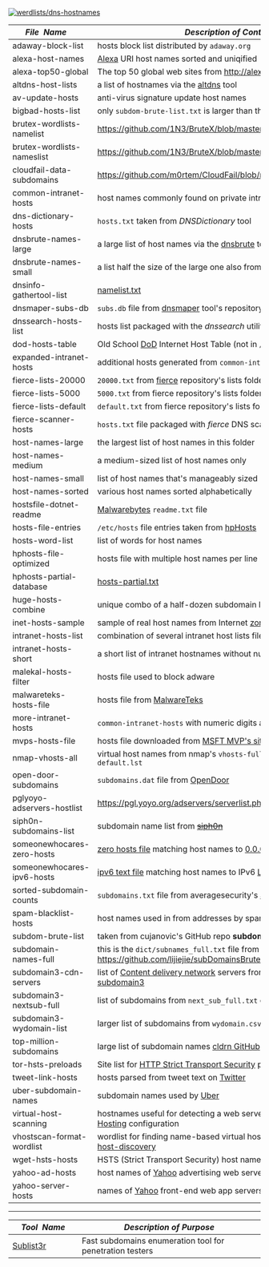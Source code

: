 [![werdlists/dns-hostnames](https://img.shields.io/badge/werdlists-dns_hostnames-purple.svg?logo=github&style=popout&longCache=true)](# "werdlists/dns-hostnames")

|&nbsp;&nbsp;&nbsp;&nbsp;&nbsp;&nbsp;**_File&nbsp;&nbsp;Name_**&nbsp;&nbsp;&nbsp;&nbsp;&nbsp;&nbsp;| **_Description of Contents_**
|:---------------------------|----------------------------------------------------------------------------------------------------------------------------------------------------------------------------------
| adaway-block-list          | hosts block list distributed by `adaway.org`  
| alexa-host-names           | [Alexa](https://www.alexa.com/) URI host names sorted and uniqified  
| alexa-top50-global         | The top 50 global web sites from <http://alexa.com/topsites>  
| altdns-host-lists          | a list of hostnames via the [altdns](https://github.com/infosec-au/altdns "Subdomain discovery through alterations and permutations") tool  
| av-update-hosts            | anti-virus signature update host names  
| bigbad-hosts-list          | only `subdom-brute-list.txt` is larger than this file  
| brutex-wordlists-namelist  | <https://github.com/1N3/BruteX/blob/master/wordlists/namelist.txt>  
| brutex-wordlists-nameslist | <https://github.com/1N3/BruteX/blob/master/wordlists/nameslist.txt>  
| cloudfail-data-subdomains  | <https://github.com/m0rtem/CloudFail/blob/master/data/subdomains.txt>
| common-intranet-hosts      | host names commonly found on private intranets  
| dns-dictionary-hosts       | `hosts.txt` taken from *DNSDictionary* tool  
| dnsbrute-names-large       | a large list of host names via the [dnsbrute](https://github.com/d4rkcat/dnsbrute "Multi-threaded DNS bruteforcing") tool  
| dnsbrute-names-small       | a list half the size of the large one also from `dnsbrute`  
| dnsinfo-gathertool-list    | [namelist.txt](https://raw.githubusercontent.com/crimefire/dns-information-gathering-tool/master/DNS%20Tool%20source%202/namelist.txt "namelist.txt")  
| dnsmaper-subs-db           | `subs.db` file from [dnsmaper](https://github.com/le4f/dnsmaper) tool's repository on GitHub
| dnssearch-hosts-list       | hosts list packaged with the *dnssearch* utility  
| dod-hosts-table            | Old School [DoD](https://www.defense.gov/ "U.S. Department of Defense") Internet Host Table (not in `/etc/hosts` format)  
| expanded-intranet-hosts    | additional hosts generated from `common-intranet-hosts`  
| fierce-lists-20000         | `20000.txt` from [fierce](https://github.com/mschwager/fierce "Fierce is a `DNS` reconnaissance tool for locating non-contiguous IP space.") repository's lists folder  
| fierce-lists-5000          | `5000.txt` from fierce repository's lists folder  
| fierce-lists-default       | `default.txt` from fierce repository's lists folder  
| fierce-scanner-hosts       | `hosts.txt` file packaged with *fierce* DNS scanner  
| host-names-large           | the largest list of host names in this folder  
| host-names-medium          | a medium-sized list of host names only  
| host-names-small           | list of host names that's manageably sized  
| host-names-sorted          | various host names sorted alphabetically  
| hostsfile-dotnet-readme    | [Malwarebytes](http://hosts-file.net) `readme.txt` file  
| hosts-file-entries         | `/etc/hosts` file entries taken from [hpHosts](http://hosts-file.net)  
| hosts-word-list            | list of words for host names  
| hphosts-file-optimized     | hosts file with multiple host names per line  
| hphosts-partial-database   | [hosts-partial.txt](https://hosts-file.net/hphosts-partial.txt)  
| huge-hosts-combine         | unique combo of a half-dozen subdomain lists in this folder  
| inet-hosts-sample          | sample of real host names from Internet [zone files](https://wikipedia.org/wiki/Zone_file)  
| intranet-hosts-list        | combination of several intranet host lists files  
| intranet-hosts-short       | a short list of intranet hostnames without numbers appended  
| malekal-hosts-filter       | hosts file used to block adware  
| malwareteks-hosts-file     | hosts file from [MalwareTeks](http://malwareteks.com)  
| more-intranet-hosts        | `common-intranet-hosts` with numeric digits appended  
| mvps-hosts-file            | hosts file downloaded from [MSFT MVP's site](http://mvps.org)  
| nmap-vhosts-all            | virtual host names from nmap's `vhosts-full.lst` and `vhosts-default.lst`  
| open-door-subdomains       | `subdomains.dat` file from [OpenDoor](https://github.com/stanislav-web/OpenDoor "OWASP WEB Directory Scanner")
| pglyoyo-adservers-hostlist | <https://pgl.yoyo.org/adservers/serverlist.php>  
| siph0n-subdomains-list     | subdomain name list from [~~siph0n~~](http://siph0n.net)  
| someonewhocares-zero-hosts | [zero hosts file](http://someonewhocares.org/hosts/zero/) matching host names to [0.0.0.0](https://wikipedia.org/wiki/0.0.0.0)  
| someonewhocares-ipv6-hosts | [ipv6 text file](http://someonewhocares.org/hosts/ipv6/) matching host names to IPv6 [Localhost](https://wikipedia.org/wiki/Localhost)  
| sorted-subdomain-counts    | `subdomains.txt` file from averagesecurity's [axfr repository](https://github.com/averagesecurityguy/axfr "securityguy/axfr")  
| spam-blacklist-hosts       | host names used in from addresses by spammers  
| subdom-brute-list          | taken from cujanovic's GitHub repo __subdomain-bruteforce-list__  
| subdomain-names-full       | this is the `dict/subnames_full.txt` file from <https://github.com/lijiejie/subDomainsBrute>  
| subdomain3-cdn-servers     | list of [Content delivery network](https://wikipedia.org/wiki/Content_delivery_network) servers from `cdn_servers.txt` of [subdomain3](https://github.com/yanxiu0614/subdomain3 "A new generation of tool for discovering subdomains")
| subdomain3-nextsub-full    | list of subdomains from `next_sub_full.txt` of *subdomain3*
| subdomain3-wydomain-list   | larger list of subdomains from `wydomain.csv` of *subdomain3*
| top-million-subdomains     | large list of subdomain names [cldrn GitHub](https://github.com/cldrn/pentesting)  
| tor-hsts-preloads          | Site list for [HTTP Strict Transport Security](https://www.owasp.org/index.php/HTTP_Strict_Transport_Security_Cheat_Sheet) preloading on TOR  
| tweet-link-hosts           | hosts parsed from tweet text on [Twitter](https://twitter.com)  
| uber-subdomain-names       | subdomain names used by [Uber](https://uber.com)  
| virtual-host-scanning      | hostnames useful for detecting a web server's [Name-based Virtual Hosting](https://en.wikipedia.org/wiki/Virtual_hosting#Name-based) configuration  
| vhostscan-format-wordlist  | wordlist for finding name-based virtual hosts packaged with [virtual-host-discovery](https://github.com/jobertabma/virtual-host-discovery)  
| wget-hsts-hosts            | HSTS (Strict Transport Security) host names saved by [GNU](https://gnu.org "GNU's Not UNIX!") [wget](https://gnu.org/software/wget "a free software package for retrieving files with the most widely-used Internet protocols")  
| yahoo-ad-hosts             | host names of [Yahoo](http://yahoo.com) advertising web servers  
| yahoo-server-hosts         | names of [Yahoo](http://yahoo.com) front-end web app servers  

* * *

|&nbsp;&nbsp;&nbsp;&nbsp;**_Tool&nbsp;&nbsp;Name_**&nbsp;&nbsp;&nbsp;&nbsp;| **_Description of Purpose_**
|:---------------------------|----------------------------------------------------------------------------------------------------------------------------------------------------------------------------------
| [Sublist3r](https://github.com/plazmaz/Sublist3r) | Fast subdomains enumeration tool for penetration testers
